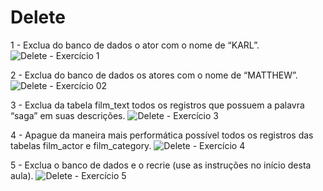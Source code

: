 # Delete

1 - Exclua do banco de dados o ator com o nome de “KARL”. 
![Delete - Exercício 1](https://github.com/brunaLoyola/trybe-exercises/assets/51630262/e3f9b4d4-cf6c-4bfd-980a-492c77c18424)


2 - Exclua do banco de dados os atores com o nome de “MATTHEW”. 
![Delete - Exercício 02](https://github.com/brunaLoyola/trybe-exercises/assets/51630262/a16411e8-79c8-452e-bf93-5914fbd6f182)


3 - Exclua da tabela film_text todos os registros que possuem a palavra “saga” em suas descrições. 
![Delete - Exercício 3](https://github.com/brunaLoyola/trybe-exercises/assets/51630262/b179e3a3-275c-4566-bc1d-4437adc6cff8)

4 - Apague da maneira mais performática possível todos os registros das tabelas film_actor e film_category. 
![Delete - Exercício 4 ](https://github.com/brunaLoyola/trybe-exercises/assets/51630262/b4958d79-18e8-442b-b3c2-10ec35f29729)

5 - Exclua o banco de dados e o recrie (use as instruções no início desta aula). 
![Delete - Exercício 5](https://github.com/brunaLoyola/trybe-exercises/assets/51630262/88891dd1-bee4-4ed9-bcbf-6798d450f7cc)
